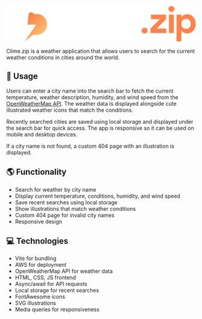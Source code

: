 <img src="https://raw.githubusercontent.com/ecthelionvi/Images/main/Clime.png" alt="Clime">

Clime.zip is a weather application that allows users to search for the current weather conditions in cities around the world. 

## 🔧 Usage

Users can enter a city name into the search bar to fetch the current temperature, weather description, humidity, and wind speed from the [OpenWeatherMap API](https://openweathermap.org/api). The weather data is displayed alongside cute illustrated weather icons that match the conditions.

Recently searched cities are saved using local storage and displayed under the search bar for quick access. The app is responsive so it can be used on mobile and desktop devices.

If a city name is not found, a custom 404 page with an illustration is displayed.

## 🌎 Functionality

- Search for weather by city name
- Display current temperature, conditions, humidity, and wind speed
- Save recent searches using local storage
- Show illustrations that match weather conditions
- Custom 404 page for invalid city names
- Responsive design

## 💻 Technologies

- Vite for bundling 
- AWS for deployment
- OpenWeatherMap API for weather data
- HTML, CSS, JS frontend
- Async/await for API requests
- Local storage for recent searches
- FontAwesome icons
- SVG illustrations
- Media queries for responsiveness

